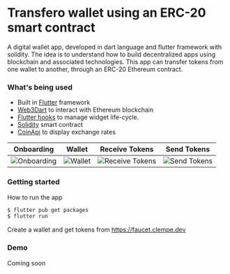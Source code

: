 
# Transfero wallet using an ERC-20 smart contract

A digital wallet app, developed in dart language and flutter framework with solidity. The idea is to understand how to build decentralized apps using blockchain and associated technologies. This app can transfer tokens from one wallet to another, through an ERC-20 Ethereum contract.

### What's being used

- Built in [Flutter](https://flutter.dev/docs/get-started/install) framework
- [Web3Dart](https://github.com/simolus3/web3dart) to interact with Ethereum blockchain
- [Flutter hooks](https://github.com/rrousselGit/flutter_hooks) to manage widget life-cycle.
- [Solidity](https://github.com/allanclempe/ether-wallet-contract) smart contract
- [CoinApi](https://docs.coinapi.io/?php#list-all-exchange-icons-get) to display exchange rates 

|Onboarding|Wallet|Receive Tokens|Send Tokens|
|---|--|--|--|
|![Onboarding](https://github.com/yanncabral/transfero/blob/main/images/one.png?raw=true)|![Wallet](https://github.com/yanncabral/transfero/blob/main/images/two.png?raw=true)|![Receive Tokens](https://github.com/yanncabral/transfero/blob/main/images/three.png?raw=true)|![Send Tokens](https://github.com/yanncabral/transfero/blob/main/images/four.png?raw=true)|

### Getting started
How to run the app

```bash
$ flutter pub get packages
$ flutter run
```

Create a wallet and get tokens from https://faucet.clempe.dev

### Demo

Coming soon
